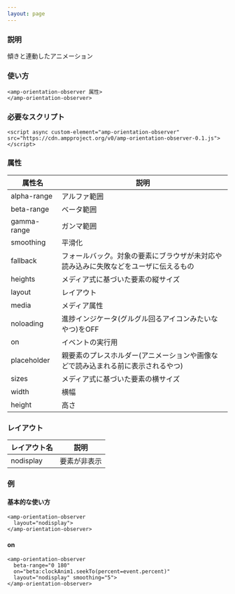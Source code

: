 ```yaml
---
layout: page
---
```


### 説明

傾きと連動したアニメーション

### 使い方

    <amp-orientation-observer 属性>
    </amp-orientation-observer>

### 必要なスクリプト

    <script async custom-element="amp-orientation-observer" src="https://cdn.ampproject.org/v0/amp-orientation-observer-0.1.js"></script>

### 属性

| 属性名      | 説明                                                   |
|-------------|--------------------------------------------------------|
| alpha-range | アルファ範囲                                               |
| beta-range  | ベータ範囲                                                |
| gamma-range | ガンマ範囲                                                |
| smoothing   | 平滑化                                                 |
| fallback    | フォールバック。対象の要素にブラウザが未対応や読み込みに失敗などをユーザに伝えるもの |
| heights     | メディア式に基づいた要素の縦サイズ                                 |
| layout      | レイアウト                                                  |
| media       | メディア属性                                               |
| noloading   | 進捗インジケータ(グルグル回るアイコンみたいなやつ)をOFF                      |
| on          | イベントの実行用                                            |
| placeholder | 親要素のプレスホルダー(アニメーションや画像などで読み込まれる前に表示されるやつ)    |
| sizes       | メディア式に基づいた要素の横サイズ                                 |
| width       | 横幅                                                   |
| height      | 高さ                                                    |

### レイアウト

| レイアウト名   | 説明        |
|-----------|-----------|
| nodisplay | 要素が非表示 |

### 例

#### 基本的な使い方

    <amp-orientation-observer
      layout="nodisplay">
    </amp-orientation-observer>

#### on

    <amp-orientation-observer
      beta-range="0 180"
      on="beta:clockAnim1.seekTo(percent=event.percent)"
      layout="nodisplay" smoothing="5">
    </amp-orientation-observer>
